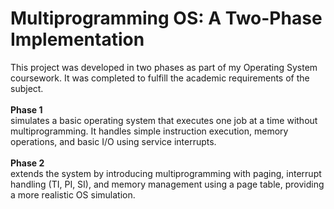 <h1><b>Multiprogramming OS: A Two-Phase Implementation</b></h1>
This project was developed in two phases as part of my Operating System coursework. It was completed to fulfill the academic requirements of the subject.
<br>
<br>
<b>Phase 1 </b>
<br>
simulates a basic operating system that executes one job at a time without multiprogramming. It handles simple instruction execution, memory operations, and basic I/O using service interrupts.
<br>
<br>
<b>Phase 2 </b>
<br>
extends the system by introducing multiprogramming with paging, interrupt handling (TI, PI, SI), and memory management using a page table, providing a more realistic OS simulation.


